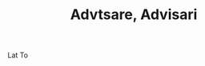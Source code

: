 ---
title: Advtsare, Advisari
letter: A
permalink: "/definitions/advtsare-advisari.html"
body: Lat To
published_at: '2018-07-07'
layout: post
---